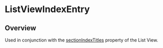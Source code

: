 # ListViewIndexEntry

<ProxySummary/>

## Overview

Used in conjunction with the [sectionIndexTitles](Titanium.UI.ListView.sectionIndexTitles) property of the List View.

<ApiDocs/>
